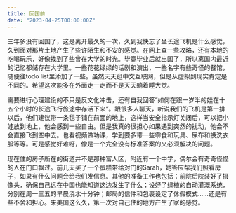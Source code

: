 ```yaml
---
title: 回国前
date: "2023-04-25T00:00:00Z"
---
```


三年多没有回国了，这是离开最久的一次，久到我快忘了坐长途飞机是什么感觉，久到面对那片土地产生了些许陌生和不安的感觉。在网上查一些攻略，还有本地的吃喝玩乐，好像找到了些曾在大学的时光。毕竟毕业后就出国了，所以离国内最近的记忆都储存在大学里。一些花花绿绿的话剧和演出，一些名字有些奇怪的餐馆，随便往todo list里添加了一些。虽然天天逛中文互联网，但是从虚拟到现实肯定是不同的。希望这次能多在外面走一走而不是天天躺着睡大觉。

需要进行心理建设的不只是反文化冲击，还有自我回答“如何在跟一岁半的娃在十五个小时的长途飞行旅途中存活下来“。跟很多人聊天，听说我们的飞机是第一排以后，他们建议带一条毯子铺在前面的地上，这样当安全指示灯关闭后，可以把小娃放到地上，他会感到一些自由。但是我真的很担心如果遇到突然的扰动，他会不会直接飞到空中去。也看视频做功课，学到要多带一些零食和玩具、尿布和换洗衣服等等。可是感觉好难呀，像是一个完全没有标准答案的又必须解决的问题。

现在住的房子所在的街道并不是那种富人区，附近有一个中学，偶尔会有奇奇怪怪的人在门口飘过。前几天买了一个蛋糕带给对门的Sarah，她答应帮我们照看房子，如果有什么问题会给我们发信息。其他的准备工作也包括：前院后院装好了摄像头，确保自己远在中国也能知道这边发生了什么；设好了绿植的自动灌溉系统，分别在周一三五的早晨浇水十分钟；邮局的信件和包裹设定了休假模式……还是有些不舍和担心。来美国这么久，第一次对自己住的地方产生了家的感觉。
